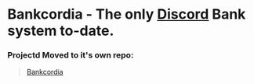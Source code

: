 Bankcordia - The only [Discord](https://discord.com/) Bank system to-date. 
=====

### Projectd Moved to it's own repo:
> [Bankcordia](https://github.com/Bankcordia)
